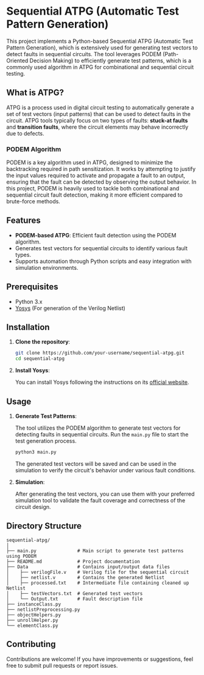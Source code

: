 # Sequential ATPG (Automatic Test Pattern Generation)

This project implements a Python-based Sequential ATPG (Automatic Test Pattern Generation), which is extensively used for generating test vectors to detect faults in sequential circuits. The tool leverages PODEM (Path-Oriented Decision Making) to efficiently generate test patterns, which is a commonly used algorithm in ATPG for combinational and sequential circuit testing.

## What is ATPG?

ATPG is a process used in digital circuit testing to automatically generate a set of test vectors (input patterns) that can be used to detect faults in the circuit. ATPG tools typically focus on two types of faults: **stuck-at faults** and **transition faults**, where the circuit elements may behave incorrectly due to defects.

### PODEM Algorithm

PODEM is a key algorithm used in ATPG, designed to minimize the backtracking required in path sensitization. It works by attempting to justify the input values required to activate and propagate a fault to an output, ensuring that the fault can be detected by observing the output behavior. In this project, PODEM is heavily used to tackle both combinational and sequential circuit fault detection, making it more efficient compared to brute-force methods.

## Features
- **PODEM-based ATPG**: Efficient fault detection using the PODEM algorithm.
- Generates test vectors for sequential circuits to identify various fault types.
- Supports automation through Python scripts and easy integration with simulation environments.

## Prerequisites

- Python 3.x
- [Yosys](https://yosyshq.net/yosys/) (For generation of the Verilog Netlist)

## Installation

1. **Clone the repository**:

   ```bash
   git clone https://github.com/your-username/sequential-atpg.git
   cd sequential-atpg
   ```

2. **Install Yosys**:

   You can install Yosys following the instructions on its [official website](https://yosyshq.net/yosys/).

## Usage

1. **Generate Test Patterns**:

   The tool utilizes the PODEM algorithm to generate test vectors for detecting faults in sequential circuits. Run the `main.py` file to start the test generation process.

   ```bash
   python3 main.py
   ```

   The generated test vectors will be saved and can be used in the simulation to verify the circuit's behavior under various fault conditions.

2. **Simulation**:

   After generating the test vectors, you can use them with your preferred simulation tool to validate the fault coverage and correctness of the circuit design.

## Directory Structure

```
sequential-atpg/
│
├── main.py               # Main script to generate test patterns using PODEM
├── README.md             # Project documentation
├── Data                  # Contains input/output data files
│    ├── verilogFile.v    # Verilog file for the sequential circuit
│    ├── netlist.v        # Contains the generated Netlist
│    ├── processed.txt    # Intermediate file containing cleaned up Netlist
│    ├── testVectors.txt  # Generated test vectors
│    └── Output.txt       # Fault description file
├── instanceClass.py
├── netlistPreprocessing.py
├── objectHelpers.py
├── unrollHelper.py
└── elementClass.py
```

## Contributing

Contributions are welcome! If you have improvements or suggestions, feel free to submit pull requests or report issues.
